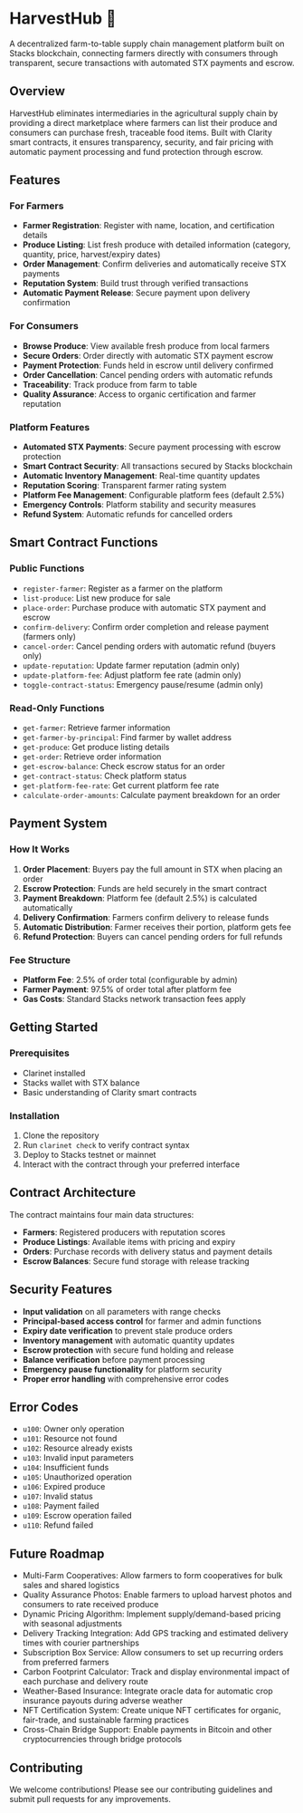 # HarvestHub 🌾

A decentralized farm-to-table supply chain management platform built on Stacks blockchain, connecting farmers directly with consumers through transparent, secure transactions with automated STX payments and escrow.

## Overview

HarvestHub eliminates intermediaries in the agricultural supply chain by providing a direct marketplace where farmers can list their produce and consumers can purchase fresh, traceable food items. Built with Clarity smart contracts, it ensures transparency, security, and fair pricing with automatic payment processing and fund protection through escrow.

## Features

### For Farmers
- **Farmer Registration**: Register with name, location, and certification details
- **Produce Listing**: List fresh produce with detailed information (category, quantity, price, harvest/expiry dates)
- **Order Management**: Confirm deliveries and automatically receive STX payments
- **Reputation System**: Build trust through verified transactions
- **Automatic Payment Release**: Secure payment upon delivery confirmation

### For Consumers
- **Browse Produce**: View available fresh produce from local farmers
- **Secure Orders**: Order directly with automatic STX payment escrow
- **Payment Protection**: Funds held in escrow until delivery confirmed
- **Order Cancellation**: Cancel pending orders with automatic refunds
- **Traceability**: Track produce from farm to table
- **Quality Assurance**: Access to organic certification and farmer reputation

### Platform Features
- **Automated STX Payments**: Secure payment processing with escrow protection
- **Smart Contract Security**: All transactions secured by Stacks blockchain
- **Automatic Inventory Management**: Real-time quantity updates
- **Reputation Scoring**: Transparent farmer rating system
- **Platform Fee Management**: Configurable platform fees (default 2.5%)
- **Emergency Controls**: Platform stability and security measures
- **Refund System**: Automatic refunds for cancelled orders

## Smart Contract Functions

### Public Functions
- `register-farmer`: Register as a farmer on the platform
- `list-produce`: List new produce for sale
- `place-order`: Purchase produce with automatic STX payment and escrow
- `confirm-delivery`: Confirm order completion and release payment (farmers only)
- `cancel-order`: Cancel pending orders with automatic refund (buyers only)
- `update-reputation`: Update farmer reputation (admin only)
- `update-platform-fee`: Adjust platform fee rate (admin only)
- `toggle-contract-status`: Emergency pause/resume (admin only)

### Read-Only Functions
- `get-farmer`: Retrieve farmer information
- `get-farmer-by-principal`: Find farmer by wallet address
- `get-produce`: Get produce listing details
- `get-order`: Retrieve order information
- `get-escrow-balance`: Check escrow status for an order
- `get-contract-status`: Check platform status
- `get-platform-fee-rate`: Get current platform fee rate
- `calculate-order-amounts`: Calculate payment breakdown for an order

## Payment System

### How It Works
1. **Order Placement**: Buyers pay the full amount in STX when placing an order
2. **Escrow Protection**: Funds are held securely in the smart contract
3. **Payment Breakdown**: Platform fee (default 2.5%) is calculated automatically
4. **Delivery Confirmation**: Farmers confirm delivery to release funds
5. **Automatic Distribution**: Farmer receives their portion, platform gets fee
6. **Refund Protection**: Buyers can cancel pending orders for full refunds

### Fee Structure
- **Platform Fee**: 2.5% of order total (configurable by admin)
- **Farmer Payment**: 97.5% of order total after platform fee
- **Gas Costs**: Standard Stacks network transaction fees apply

## Getting Started

### Prerequisites
- Clarinet installed
- Stacks wallet with STX balance
- Basic understanding of Clarity smart contracts

### Installation
1. Clone the repository
2. Run `clarinet check` to verify contract syntax
3. Deploy to Stacks testnet or mainnet
4. Interact with the contract through your preferred interface

## Contract Architecture

The contract maintains four main data structures:
- **Farmers**: Registered producers with reputation scores
- **Produce Listings**: Available items with pricing and expiry
- **Orders**: Purchase records with delivery status and payment details
- **Escrow Balances**: Secure fund storage with release tracking

## Security Features

- **Input validation** on all parameters with range checks
- **Principal-based access control** for farmer and admin functions
- **Expiry date verification** to prevent stale produce orders
- **Inventory management** with automatic quantity updates
- **Escrow protection** with secure fund holding and release
- **Balance verification** before payment processing
- **Emergency pause functionality** for platform security
- **Proper error handling** with comprehensive error codes

## Error Codes

- `u100`: Owner only operation
- `u101`: Resource not found
- `u102`: Resource already exists
- `u103`: Invalid input parameters
- `u104`: Insufficient funds
- `u105`: Unauthorized operation
- `u106`: Expired produce
- `u107`: Invalid status
- `u108`: Payment failed
- `u109`: Escrow operation failed
- `u110`: Refund failed

## Future Roadmap

- Multi-Farm Cooperatives: Allow farmers to form cooperatives for bulk sales and shared logistics
- Quality Assurance Photos: Enable farmers to upload harvest photos and consumers to rate received produce
- Dynamic Pricing Algorithm: Implement supply/demand-based pricing with seasonal adjustments
- Delivery Tracking Integration: Add GPS tracking and estimated delivery times with courier partnerships
- Subscription Box Service: Allow consumers to set up recurring orders from preferred farmers
- Carbon Footprint Calculator: Track and display environmental impact of each purchase and delivery route
- Weather-Based Insurance: Integrate oracle data for automatic crop insurance payouts during adverse weather
- NFT Certification System: Create unique NFT certificates for organic, fair-trade, and sustainable farming practices
- Cross-Chain Bridge Support: Enable payments in Bitcoin and other cryptocurrencies through bridge protocols

## Contributing

We welcome contributions! Please see our contributing guidelines and submit pull requests for any improvements.